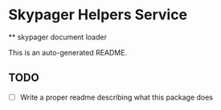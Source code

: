 # Skypager Helpers Service

** skypager document loader

This is an auto-generated README.

## TODO
 - [ ] Write a proper readme describing what this package does